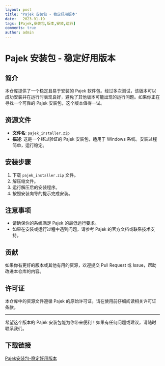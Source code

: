 ```yaml
---
layout: post
title: "Pajek 安装包 - 稳定好用版本"
date:   2023-01-19
tags: [Pajek,安装包,版本,安装,运行]
comments: true
author: admin
---
```

# Pajek 安装包 - 稳定好用版本

## 简介

本仓库提供了一个稳定且易于安装的 Pajek 软件包。经过多次测试，该版本可以成功安装并在运行时表现良好，避免了其他版本可能出现的运行问题。如果你正在寻找一个可靠的 Pajek 安装包，这个版本值得一试。

## 资源文件

- **文件名**: `pajek_installer.zip`
- **描述**: 这是一个经过验证的 Pajek 安装包，适用于 Windows 系统。安装过程简单，运行稳定。

## 安装步骤

1. 下载 `pajek_installer.zip` 文件。
2. 解压缩文件。
3. 运行解压后的安装程序。
4. 按照安装向导的提示完成安装。

## 注意事项

- 请确保你的系统满足 Pajek 的最低运行要求。
- 如果在安装或运行过程中遇到问题，请参考 Pajek 的官方文档或联系技术支持。

## 贡献

如果你有更好的版本或其他有用的资源，欢迎提交 Pull Request 或 Issue，帮助改进本仓库的内容。

## 许可证

本仓库中的资源文件遵循 Pajek 的原始许可证。请在使用前仔细阅读相关许可证条款。

---

希望这个版本的 Pajek 安装包能为你带来便利！如果有任何问题或建议，请随时联系我们。

## 下载链接

[Pajek安装包-稳定好用版本](https://pan.quark.cn/s/e6e2ff6d85eb)